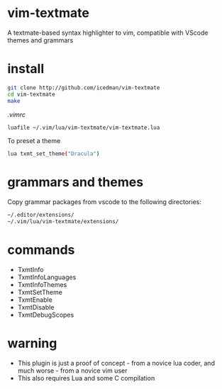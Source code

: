 # vim-textmate
A textmate-based syntax highlighter to vim, compatible with VScode themes and grammars

# install

```sh
git clone http://github.com/icedman/vim-textmate
cd vim-textmate
make
```

*.vimrc*

```sh
luafile ~/.vim/lua/vim-textmate/vim-textmate.lua
```

To preset a theme
```sh
lua txmt_set_theme("Dracula")
```

# grammars and themes

Copy grammar packages from vscode to the following directories:

```sh
~/.editor/extensions/
~/.vim/lua/vim-textmate/extensions/
```

# commands

* TxmtInfo
* TxmtInfoLanguages
* TxmtInfoThemes
* TxmtSetTheme
* TxmtEnable
* TxmtDisable
* TxmtDebugScopes

# warning

* This plugin is just a proof of concept - from a novice lua coder, and much worse - from a novice vim user
* This also requires Lua and some C compilation
